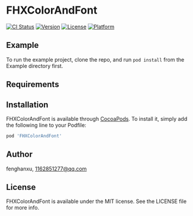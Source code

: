 # FHXColorAndFont

[![CI Status](https://img.shields.io/travis/fenghanxu/FHXColorAndFont.svg?style=flat)](https://travis-ci.org/fenghanxu/FHXColorAndFont)
[![Version](https://img.shields.io/cocoapods/v/FHXColorAndFont.svg?style=flat)](https://cocoapods.org/pods/FHXColorAndFont)
[![License](https://img.shields.io/cocoapods/l/FHXColorAndFont.svg?style=flat)](https://cocoapods.org/pods/FHXColorAndFont)
[![Platform](https://img.shields.io/cocoapods/p/FHXColorAndFont.svg?style=flat)](https://cocoapods.org/pods/FHXColorAndFont)

## Example

To run the example project, clone the repo, and run `pod install` from the Example directory first.

## Requirements

## Installation

FHXColorAndFont is available through [CocoaPods](https://cocoapods.org). To install
it, simply add the following line to your Podfile:

```ruby
pod 'FHXColorAndFont'
```

## Author

fenghanxu, 1162851277@qq.com

## License

FHXColorAndFont is available under the MIT license. See the LICENSE file for more info.
